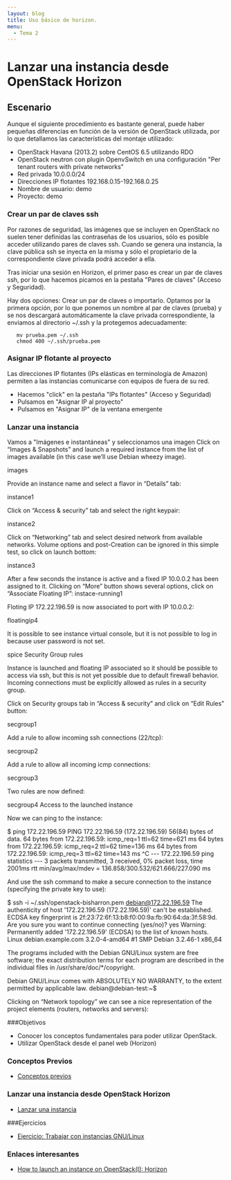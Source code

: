 ```yaml
---
layout: blog
title: Uso básico de horizon.
menu:
  - Tema 2
---
```

# Lanzar una instancia desde OpenStack Horizon

## Escenario

Aunque el siguiente procedimiento es bastante general, puede haber pequeñas
diferencias en función de la versión de OpenStack utilizada, por lo que
detallamos las características del montaje utilizado:

* OpenStack Havana (2013.2) sobre CentOS 6.5 utilizando RDO
* OpenStack neutron con plugin OpenvSwitch en una configuración "Per tenant
  routers with private networks"
* Red privada 10.0.0.0/24
* Direcciones IP flotantes 192.168.0.15-192.168.0.25
* Nombre de usuario: demo
* Proyecto: demo

### Crear un par de claves ssh

Por razones de seguridad, las imágenes que se incluyen en OpenStack no suelen
tener definidas las contraseñas de los usuarios, sólo es posible acceder
utilizando pares de claves ssh. Cuando se genera una instancia, la clave pública
ssh se inyecta en la misma y sólo el propietario de la correspondiente clave
privada podrá acceder a ella.

Tras iniciar una sesión en Horizon, el primer paso es crear un par de claves
ssh, por lo que hacemos picamos en la pestaña "Pares de claves" (Acceso y
Seguridad).

Hay dos opciones: Crear un par de claves o importarlo. Optamos por la primera
opción, por lo que ponemos un nombre al par de claves (prueba) y se nos
descargará automáticamente la clave privada correspondiente, la enviamos al
directorio ~/.ssh y la protegemos adecuadamente:

       mv prueba.pem ~/.ssh
       chmod 400 ~/.ssh/prueba.pem

### Asignar IP flotante al proyecto

Las direcciones IP flotantes (IPs elásticas en terminología de Amazon) permiten
a las instancias comunicarse con equipos de fuera de su red.

* Hacemos "click" en la pestaña "IPs flotantes" (Acceso y Seguridad)
* Pulsamos en "Asignar IP al proyecto"
* Pulsamos en "Asignar IP" de la ventana emergente

### Lanzar una instancia

Vamos a "Imágenes e instantáneas" y seleccionamos una imagen 
Click on “Images & Snapshots” and launch a required instance from the list of
images available (in this case we’ll use Debian wheezy image).

images

Provide an instance name and select a flavor in “Details” tab:

instance1

Click on “Access & security” tab and select the right keypair:

instance2

Click on “Networking” tab and select desired network from available
networks. Volume options and post-Creation can be ignored in this simple test,
so click on launch bottom:

instance3

After a few seconds the instance is active and a fixed IP 10.0.0.2 has been
assigned to it. Clicking on “More” button shows several options, click on
“Associate Floating IP”:
instace-running1

Floting IP 172.22.196.59 is now associated to port with IP 10.0.0.2:

floatingip4

It is possible to see instance virtual console, but it is not possible to log in
because user password is not set.

spice
Security Group rules

Instance is launched and floating IP associated so it should be possible to
access via ssh, but this is not yet possible due to default firewall
behavior. Incoming connections must be explicitly allowed as rules in a security
group.

Click on Security groups tab in “Access & security” and click on “Edit Rules”
button:

secgroup1

Add a rule to allow incoming ssh connections (22/tcp):

secgroup2

Add a rule to allow all incoming icmp connections:

secgroup3

Two rules are now defined:

secgroup4
Access to the launched instance

Now we can ping to the instance:

$ ping 172.22.196.59
PING 172.22.196.59 (172.22.196.59) 56(84) bytes of data.
64 bytes from 172.22.196.59: icmp_req=1 ttl=62 time=621 ms
64 bytes from 172.22.196.59: icmp_req=2 ttl=62 time=136 ms
64 bytes from 172.22.196.59: icmp_req=3 ttl=62 time=143 ms
^C
--- 172.22.196.59 ping statistics ---
3 packets transmitted, 3 received, 0% packet loss, time 2001ms
rtt min/avg/max/mdev = 136.858/300.532/621.666/227.090 ms

And use the ssh command to make a secure connection to the instance (specifying
the private key to use):

$ ssh -i ~/.ssh/openstack-bisharron.pem debian@172.22.196.59
The authenticity of host '172.22.196.59 (172.22.196.59)' can't be established.
ECDSA key fingerprint is 2f:23:72:6f:13:b8:f0:00:9a:fb:90:64:da:3f:58:9d.
Are you sure you want to continue connecting (yes/no)? yes
Warning: Permanently added '172.22.196.59' (ECDSA) to the list of known hosts.
Linux debian.example.com 3.2.0-4-amd64 #1 SMP Debian 3.2.46-1 x86_64

The programs included with the Debian GNU/Linux system are free software;
the exact distribution terms for each program are described in the
individual files in /usr/share/doc/*/copyright.

Debian GNU/Linux comes with ABSOLUTELY NO WARRANTY, to the extent
permitted by applicable law.
debian@debian-test:~$

Clicking on “Network topology” we can see a nice representation of the project
elements (routers, networks and servers):

###Objetivos

* Conocer los conceptos fundamentales para poder utilizar OpenStack.
* Utilizar OpenStack desde el panel web (Horizon)

### Conceptos Previos

* [Conceptos previos](conceptos_previos.html)

### Lanzar una instancia desde OpenStack Horizon

* [Lanzar una instancia](lanzar_instancia)

###Ejercicios

* [Ejercicio: Trabajar con instancias GNU/Linux](practica_linux)

### Enlaces interesantes

* [How to launch an instance on OpenStack(I): Horizon](http://albertomolina.wordpress.com/2013/11/20/how-to-launch-an-instance-on-openstack-i-horizon/)